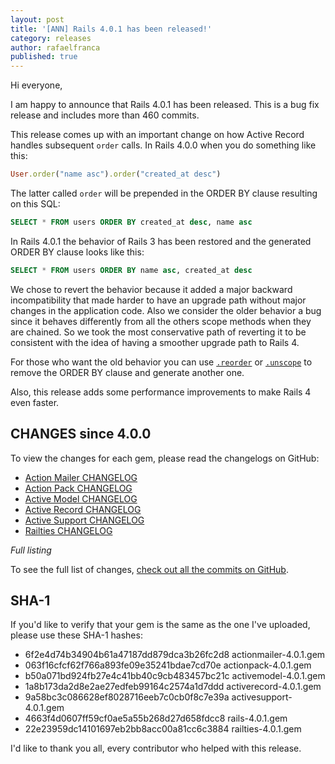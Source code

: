```yaml
---
layout: post
title: '[ANN] Rails 4.0.1 has been released!'
category: releases
author: rafaelfranca
published: true
---
```


Hi everyone,

I am happy to announce that Rails 4.0.1 has been released. This is a bug fix release and
includes more than 460 commits.

This release comes up with an important change on how Active Record handles subsequent `order` calls.
In Rails 4.0.0 when you do something like this:

```ruby
User.order("name asc").order("created_at desc")
```

The latter called `order` will be prepended in the ORDER BY clause resulting on this SQL:

```sql
SELECT * FROM users ORDER BY created_at desc, name asc
```

In Rails 4.0.1 the behavior of Rails 3 has been restored and the generated ORDER BY clause
looks like this:

```sql
SELECT * FROM users ORDER BY name asc, created_at desc
```

We chose to revert the behavior because it added a major backward incompatibility that made
harder to have an upgrade path without major changes in the application code. Also we consider
the older behavior a bug since it behaves differently from all the others scope methods when they
are chained. So we took the most conservative path of reverting it to be consistent with the idea
of having a smoother upgrade path to Rails 4.

For those who want the old behavior you can use [`.reorder`](http://api.rubyonrails.org/classes/ActiveRecord/QueryMethods.html#method-i-reorder)
or [`.unscope`](http://api.rubyonrails.org/classes/ActiveRecord/QueryMethods.html#method-i-unscope)
to remove the ORDER BY clause and generate another one.

Also, this release adds some performance improvements to make Rails 4 even faster.

## CHANGES since 4.0.0

To view the changes for each gem, please read the changelogs on GitHub:

* [Action Mailer CHANGELOG](https://github.com/rails/rails/blob/v4.0.1/actionmailer/CHANGELOG.md)
* [Action Pack CHANGELOG](https://github.com/rails/rails/blob/v4.0.1/actionpack/CHANGELOG.md)
* [Active Model CHANGELOG](https://github.com/rails/rails/blob/v4.0.1/activemodel/CHANGELOG.md)
* [Active Record CHANGELOG](https://github.com/rails/rails/blob/v4.0.1/activerecord/CHANGELOG.md)
* [Active Support CHANGELOG](https://github.com/rails/rails/blob/v4.0.1/activesupport/CHANGELOG.md)
* [Railties CHANGELOG](https://github.com/rails/rails/blob/v4.0.1/railties/CHANGELOG.md)

*Full listing*

To see the full list of changes, [check out all the commits on
GitHub](https://github.com/rails/rails/compare/v4.0.0...v4.0.1).

## SHA-1

If you'd like to verify that your gem is the same as the one I've uploaded,
please use these SHA-1 hashes:

* 6f2e4d74b34904b61a47187dd879dca3b26fc2d8  actionmailer-4.0.1.gem
* 063f16cfcf62f766a893fe09e35241bdae7cd70e  actionpack-4.0.1.gem
* b50a071bd924fb27e4c41bb40c9cb483457bc21c  activemodel-4.0.1.gem
* 1a8b173da2d8e2ae27edfeb99164c2574a1d7ddd  activerecord-4.0.1.gem
* 9a58bc3c086628ef8028716eeb7c0cb0f8c7e39a  activesupport-4.0.1.gem
* 4663f4d0607ff59cf0ae5a55b268d27d658fdcc8  rails-4.0.1.gem
* 22e23959dc14101697eb2bb8acc00a81cc6c3884  railties-4.0.1.gem

I'd like to thank you all, every contributor who helped with this release.
